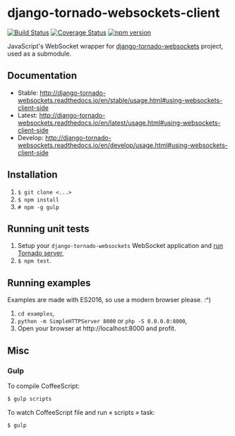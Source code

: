 # django-tornado-websockets-client

[![Build Status](https://travis-ci.org/Kocal/dtws-client.svg?branch=master)](https://travis-ci.org/Kocal/dtws-client)
[![Coverage Status](https://coveralls.io/repos/github/Kocal/dtws-client/badge.svg?branch=master)](https://coveralls.io/github/Kocal/dtws-client?branch=master)
[![npm version](https://badge.fury.io/js/django-tornado-websockets-client.svg)](https://badge.fury.io/js/django-tornado-websockets-client)

JavaScript's WebSocket wrapper for [django-tornado-websockets](https://github.com/Kocal/django-tornado-websockets) project, used as a submodule.

## Documentation

- Stable: http://django-tornado-websockets.readthedocs.io/en/stable/usage.html#using-websockets-client-side
- Latest: http://django-tornado-websockets.readthedocs.io/en/latest/usage.html#using-websockets-client-side
- Develop: http://django-tornado-websockets.readthedocs.io/en/develop/usage.html#using-websockets-client-side

## Installation

1. `$ git clone <...>`
2. `$ npm install`
3. `# npm -g gulp`

## Running unit tests

1. Setup your `django-tornado-websockets` WebSocket application and [run Tornado server](http://django-tornado-websockets.readthedocs.io/en/stable/usage.html#run-tornado-server),
2. `$ npm test`.

## Running examples

Examples are made with ES2016, so use a modern browser please. :^)

1. `cd examples`,
2. `python -m SimpleHTTPServer 8000` or `php -S 0.0.0.0:8000`,
3. Open your browser at http://localhost:8000 and profit.

## Misc

### Gulp

To compile CoffeeScript:
```bash
$ gulp scripts
```

To watch CoffeeScript file and run « scripts » task:
```bash
$ gulp
```
 
